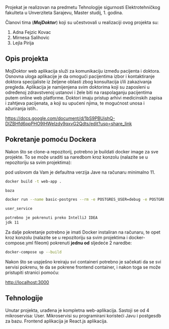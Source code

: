 Projekat je realizovan na predmetu Tehnologije sigurnosti Elektrotehničkog fakulteta u Unverziteta Sarajevu, Master studij, 1. godina.

Članovi tima (***MojDoktor***) koji su učestvovali u realizaciji ovog projekta su:

1. Adna Fejzic Kovac
2. Mirnesa Salihovic
3. Lejla Pirija 

## Opis projekta

MojDoktor web aplikacija služi za komunikaciju između pacijenta i doktora. Osnovna uloga aplikacije je da omogući pacijentima izbor i kontaktiranje doktora specijaliste iz željene oblasti zbog konsultacija i/ili zakazivanja pregleda. Aplikacija je namijenjena svim doktorima koji su zaposleni u određenoj zdravstvenoj ustanovi i žele biti na raspolaganju pacijentima putem online web platforme. Doktori imaju pristup arhivi medicinskih zapisa i zahtjeva pacijenata, a koji su upućeni njima, te mogućnost unosa i ažuriranja istih.. 

https://docs.google.com/document/d/1bS9PBUjshQ-DlZBHfd6ppPHO9lHWeIzdy9qxvG2Qdts/edit?usp=share_link

## Pokretanje pomoću Dockera

Nakon što se clone-a repozitorij, potrebno je buildati docker image za sve projekte. To se može uraditi sa naredbom kroz konzolu (nalazite se u repozitoriju sa svim projektima):

pod uslovom da Vam je defaultna verzija Jave na računaru minimalno 11. 


```bash
docker build -t web-app .

baza 

docker run --name basic-postgres --rm -e POSTGRES_USER=debug -e POSTGRES_PASSWORD=debug -e PGDATA=/var/lib/postgresql/data/pgdata -v /tmp:/var/lib/postgresql/data -p 5432:5432 -it postgres:14.1-alpine

user_service

potrebno je pokrenuti preko IntelliJ IDEA
jdk 11

```

Za dalje pokretanje potrebno je imati Docker instaliran na računaru, te opet kroz konzolu (nalazite se u repozitoriju sa svim projektima i docker-compose.yml fileom) pokrenuti **jednu od** sljedeće 2 naredbe:

```bash
docker-compose up --build
```
Nakon što se uspješno kreiraju svi containeri potrebno je sačekati da se svi servisi pokrenu, te da se pokrene frontend container, i nakon toga se može pristupiti stranici pomoću: 

[http://localhost:3000](http://localhost:3000)

## Tehnologije

Unutar projekta, urađena je kompletna web-aplikacija. Sastoji se od 4 mikroservisa: User. Mikroservisi su programirani koristeći Javu i postgesdb za bazu. Frontend aplikacija je React.js aplikacija.

